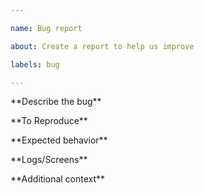 ```yaml
---

name: Bug report

about: Create a report to help us improve

labels: bug

---
```




\*\*Describe the bug\*\*



\*\*To Reproduce\*\*



\*\*Expected behavior\*\*



\*\*Logs/Screens\*\*



\*\*Additional context\*\*



